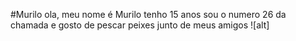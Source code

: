 #Murilo
ola, meu nome é Murilo tenho 15 anos sou o numero 26 da chamada e gosto de pescar peixes junto de meus amigos
![alt]
